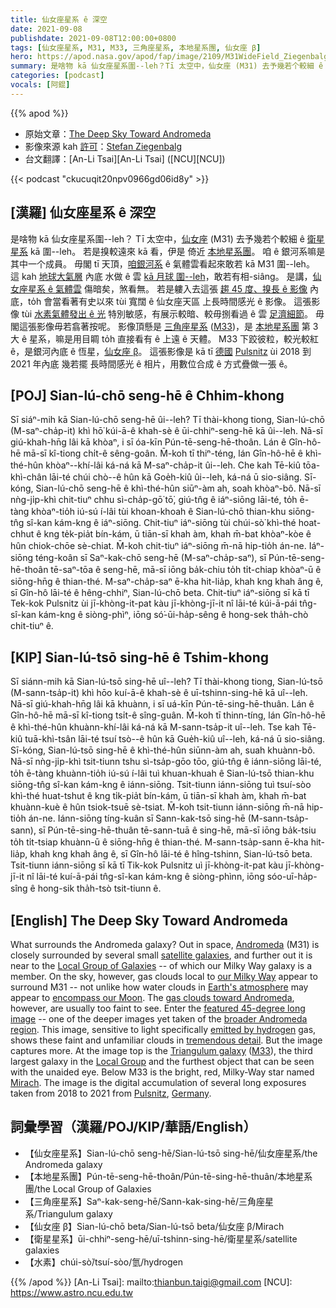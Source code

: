 ```yaml
---
title: 仙女座星系 ê 深空
date: 2021-09-08
publishdate: 2021-09-08T12:00:00+0800
tags: [仙女座星系, M31, M33, 三角座星系, 本地星系團, 仙女座 β]
hero: https://apod.nasa.gov/apod/fap/image/2109/M31WideField_Ziegenbalg_960_annotated.jpg
summary: 是啥物 kā 仙女座星系圍--leh？Tī 太空中，仙女座 (M31) 去予幾若个較細 ê 衛星星系 kā 圍--leh。
categories: [podcast]
vocals: [阿錕]
---
```


{{% apod %}}

- 原始文章：[The Deep Sky Toward Andromeda](https://apod.nasa.gov/apod/ap210908.html)
- 影像來源 kah [許可](https://creativecommons.org/licenses/by-nc-sa/2.0/)：[Stefan Ziegenbalg](http://www.simg.de/)
- 台文翻譯：[An-Li Tsai][An-Li Tsai] ([NCU][NCU])

{{< podcast "ckucuqit20npv0966gd06id8y" >}}

## [漢羅] 仙女座星系 ê 深空
是啥物 kā 仙女座星系圍--leh？
Tī 太空中，[仙女座][Andromeda] (M31) 去予幾若个較細 ê [衛星星系][satellite galaxies] kā 圍--leh。
若是搝較遠來 kā 看，伊是 倚近 [本地星系團][Local Group of Galaxies]。
咱 ê 銀河系嘛是其中一个成員。
毋閣 tī 天頂，[咱銀河系][our Milky Way] ê 氣體雲看起來敢若 kā M31 圍--leh。
這 kah [地球大氣層][Earth's atmosphere] 內底 水做 ê 雲 [kā 月球 圍--leh][encompass our Moon t]，敢若有相-siâng。
是講，[仙女座星系 ê 氣體雲][gas clouds toward Andromeda] 傷暗矣，煞看無。
若是軁入去這張 [趨 45 度、搝長 ê 影像][featured 45-degree long image] 內底，to̍h 會當看著有史以來 tùi 寬闊 ê 仙女座天區 上長時間感光 ê 影像。
這張影像 tùi [水素氣體發出 ê 光][emitted by hydrogen] 特別敏感，有展示較暗、較毋捌看過 ê 雲 [足濟細節][tremendous detail]。
毋閣這張影像毋若翕著按呢。
影像頂懸是 [三角座星系][Triangulum galaxy] ([M33][M33])，是 [本地星系團][Local Group] 第 3 大 ê 星系，嘛是用目睭 to̍h 直接看有 ê 上遠 ê 天體。
M33 下跤彼粒，較光較紅 ê，是銀河內底 ê 恆星，[仙女座 β][Mirach]。
這張影像是 kā tī [德國][Germany] [Pulsnitz][Pulsnitz] ùi 2018 到 2021 年內底 幾若擺 長時間感光 ê 相片，用數位合成 ê 方式疊做一張 ê。

## [POJ] Sian-lú-chō seng-hē ê Chhim-khong
Sī siáⁿ-mih kā Sian-lú-chō seng-hē ûi--leh?
Tī thài-khong tiong, Sian-lú-chō (M-saⁿ-cha̍p-it) khì hō͘ kúi-ā-ê khah-sè ê ūi-chhiⁿ-seng-hē kā ûi--leh.
Nā-sī giú-khah-hn̄g lâi kā khòaⁿ, i sī óa-kīn Pún-tē-seng-hē-thoân.
Lán ê Gîn-hô-hē mā-sī kî-tiong chi̍t-ê sêng-goân.
M̄-koh tī thiⁿ-téng, lán Gîn-hô-hē ê khì-thé-hûn khòaⁿ--khí-lâi ká-ná kā M-saⁿ-cha̍p-it ûi--leh.
Che kah Tē-kiû tōa-khì-chân lāi-té chúi chò--ê hûn kā Goe̍h-kiû ûi--leh, ká-ná ū sio-siâng.
Sī-kóng, Sian-lú-chō seng-hē ê khì-thé-hûn siūⁿ-àm ah, soah khòaⁿ-bô.
Nā-sī nǹg-ji̍p-khì chit-tiuⁿ chhu sì-cha̍p-gō͘ tō͘, giú-tn̂g ê iáⁿ-siōng lāi-té, to̍h ē-tàng khòaⁿ-tio̍h iú-sú í-lâi tùi khoan-khoah ê Sian-lú-chō thian-khu siōng-tn̂g sî-kan kám-kng ê iáⁿ-siōng.
Chit-tiuⁿ iáⁿ-siōng tùi chúi-sò͘ khì-thé hoat-chhut ê kng te̍k-pia̍t bín-kám, ū tiān-sī khah àm, khah m̄-bat khòaⁿ-kòe ê hûn chiok-chōe sè-chiat.
M̄-koh chit-tiuⁿ iáⁿ-siōng m̄-nā hip-tio̍h án-ne.
Iáⁿ-siōng téng-koân sī Saⁿ-kak-chō seng-hē (M-saⁿ-cha̍p-saⁿ), sī Pún-tē-seng-hē-thoân tē-saⁿ-tōa ê seng-hē, mā-sī iōng ba̍k-chiu to̍h ti̍t-chiap khòaⁿ-ū ê siōng-hn̄g ê thian-thé.
M-saⁿ-cha̍p-saⁿ ē-kha hit-lia̍p, khah kng khah âng ê, sī Gîn-hô lāi-té ê hêng-chhiⁿ, Sian-lú-chō beta.
Chit-tiuⁿ iáⁿ-siōng sī kā tī Tek-kok Pulsnitz ùi jī-khòng-it-pat kàu jī-khòng-jī-it nî lāi-té kúi-ā-pái tn̂g-sî-kan kám-kng ê siòng-phìⁿ, iōng só͘-ūi-ha̍p-sêng ê hong-sek tha̍h-chò chit-tiuⁿ ê.

## [KIP] Sian-lú-tsō sing-hē ê Tshim-khong
Sī siánn-mih kā Sian-lú-tsō sing-hē uî--leh?
Tī thài-khong tiong, Sian-lú-tsō (M-sann-tsa̍p-it) khì hōo kuí-ā-ê khah-sè ê uī-tshinn-sing-hē kā uî--leh.
Nā-sī giú-khah-hn̄g lâi kā khuànn, i sī uá-kīn Pún-tē-sing-hē-thuân.
Lán ê Gîn-hô-hē mā-sī kî-tiong tsi̍t-ê sîng-guân.
M̄-koh tī thinn-tíng, lán Gîn-hô-hē ê khì-thé-hûn khuànn-khí-lâi ká-ná kā M-sann-tsa̍p-it uî--leh.
Tse kah Tē-kiû tuā-khì-tsân lāi-té tsuí tsò--ê hûn kā Gue̍h-kiû uî--leh, ká-ná ū sio-siâng.
Sī-kóng, Sian-lú-tsō sing-hē ê khì-thé-hûn siūnn-àm ah, suah khuànn-bô.
Nā-sī nǹg-ji̍p-khì tsit-tiunn tshu sì-tsa̍p-gōo tōo, giú-tn̂g ê iánn-siōng lāi-té, to̍h ē-tàng khuànn-tio̍h iú-sú í-lâi tuì khuan-khuah ê Sian-lú-tsō thian-khu siōng-tn̂g sî-kan kám-kng ê iánn-siōng.
Tsit-tiunn iánn-siōng tuì tsuí-sòo khì-thé huat-tshut ê kng ti̍k-pia̍t bín-kám, ū tiān-sī khah àm, khah m̄-bat khuànn-kuè ê hûn tsiok-tsuē sè-tsiat.
M̄-koh tsit-tiunn iánn-siōng m̄-nā hip-tio̍h án-ne.
Iánn-siōng tíng-kuân sī Sann-kak-tsō sing-hē (M-sann-tsa̍p-sann), sī Pún-tē-sing-hē-thuân tē-sann-tuā ê sing-hē, mā-sī iōng ba̍k-tsiu to̍h ti̍t-tsiap khuànn-ū ê siōng-hn̄g ê thian-thé.
M-sann-tsa̍p-sann ē-kha hit-lia̍p, khah kng khah âng ê, sī Gîn-hô lāi-té ê hîng-tshinn, Sian-lú-tsō beta.
Tsit-tiunn iánn-siōng sī kā tī Tik-kok Pulsnitz uì jī-khòng-it-pat kàu jī-khòng-jī-it nî lāi-té kuí-ā-pái tn̂g-sî-kan kám-kng ê siòng-phìnn, iōng sóo-uī-ha̍p-sîng ê hong-sik tha̍h-tsò tsit-tiunn ê.

## [English] The Deep Sky Toward Andromeda
What surrounds the Andromeda galaxy?
Out in space, [Andromeda][Andromeda] (M31) is closely surrounded by several small [satellite galaxies][satellite galaxies], and further out it is near to the [Local Group of Galaxies][Local Group of Galaxies] -- of which our Milky Way galaxy is a member.
On the sky, however, gas clouds local to [our Milky Way][our Milky Way] appear to surround M31 -- not unlike how water clouds in [Earth's atmosphere][Earth's atmosphere] may appear to [encompass our Moon][encompass our Moon e].
The [gas clouds toward Andromeda][gas clouds toward Andromeda], however, are usually too faint to see.
Enter the [featured 45-degree long image][featured 45-degree long image] -- one of the deeper images yet taken of the [broader Andromeda region][broader Andromeda region].
This image, sensitive to light specifically [emitted by hydrogen][emitted by hydrogen] gas, shows these faint and unfamiliar clouds in [tremendous detail][tremendous detail].
But the image captures more.
At the image top is the [Triangulum galaxy][Triangulum galaxy] ([M33][M33]), the third largest galaxy in the [Local Group][Local Group] and the furthest object that can be seen with the unaided eye.
Below M33 is the bright, red, Milky-Way star named [Mirach][Mirach].
The image is the digital accumulation of several long exposures taken from 2018 to 2021 from [Pulsnitz][Pulsnitz], [Germany][Germany].

## 詞彙學習（漢羅/POJ/KIP/華語/English）
- 【仙女座星系】Sian-lú-chō seng-hē/Sian-lú-tsō sing-hē/仙女座星系/the Andromeda galaxy
- 【本地星系團】Pún-tē-seng-hē-thoân/Pún-tē-sing-hē-thuân/本地星系團/the Local Group of Galaxies
- 【三角座星系】Saⁿ-kak-seng-hē/Sann-kak-sing-hē/三角座星系/Triangulum galaxy
- 【仙女座 β】Sian-lú-chō beta/Sian-lú-tsō beta/仙女座 β/Mirach
- 【衛星星系】ūi-chhiⁿ-seng-hē/uī-tshinn-sing-hē/衛星星系/satellite galaxies
- 【水素】chúi-sò͘/tsuí-sòo/氫/hydrogen

{{% /apod %}}
[An-Li Tsai]: mailto:thianbun.taigi@gmail.com
[NCU]: https://www.astro.ncu.edu.tw

[Andromeda]:https://en.wikipedia.org/wiki/Andromeda_Galaxy
[satellite galaxies]:https://en.wikipedia.org/wiki/List_of_Andromeda%27s_satellite_galaxies
[Local Group of Galaxies]:https://en.wikipedia.org/wiki/Local_Group#Component_galaxies
[our Milky Way]:https://solarsystem.nasa.gov/resources/285/the-milky-way-galaxy/
[Earth's atmosphere]:https://climate.nasa.gov/news/2919/earths-atmosphere-a-multi-layered-cake/
[encompass our Moon e]:https://apod.nasa.gov/apod/ap210119.html
[encompass our Moon t]:https://apod.tw/daily/20210119/
[gas clouds toward Andromeda]:https://apod.nasa.gov/apod/ap170104.html
[featured 45-degree long image]:http://www.simg.de/nebulae3/and-lac.html
[broader Andromeda region]:https://apod.nasa.gov/apod/ap170303.html
[emitted by hydrogen]:https://en.wikipedia.org/wiki/H-alpha
[tremendous detail]:https://image.shutterstock.com/image-photo/wide-eyed-double-dapple-dachshund-260nw-1057810916.jpg
[Triangulum galaxy]:https://www.nasa.gov/feature/goddard/2019/messier-33-the-triangulum-galaxy
[M33]:https://apod.nasa.gov/apod/ap191231.html
[Local Group]:http://www.atlasoftheuniverse.com/localgr.html
[Mirach]:https://en.wikipedia.org/wiki/Beta_Andromedae
[Pulsnitz]:https://en.wikipedia.org/wiki/Pulsnitz
[Germany]:https://en.wikipedia.org/wiki/Germany
